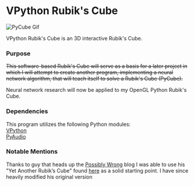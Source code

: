 # VPython Rubik's Cube

![PyCube Gif](resources/pycube.gif)

VPython Rubik's Cube is an 3D interactive Rubik's Cube.

### Purpose
~~This software-based Rubik's Cube will serve as a basis for a later 
project in which I will attempt to create another program, implementing
a neural network algorithm, that will teach itself to solve a Rubik's Cube (PyCube).~~

Neural network research will now be applied to my OpenGL Python Rubik's Cube.

### Dependencies

This program utilizes the following Python modules:  
[VPython](http://vpython.org/)  
[PyAudio](https://people.csail.mit.edu/hubert/pyaudio/)  

### Notable Mentions

Thanks to guy that heads up the [Possibly Wrong](https://possiblywrong.wordpress.com/) blog
I was able to use his "Yet Another Rubik’s Cube" found [here](https://possiblywrong.wordpress.com/2011/01/15/yet-another-rubiks-cube/)
as a solid starting point. I have since heavily modified his original
version 
